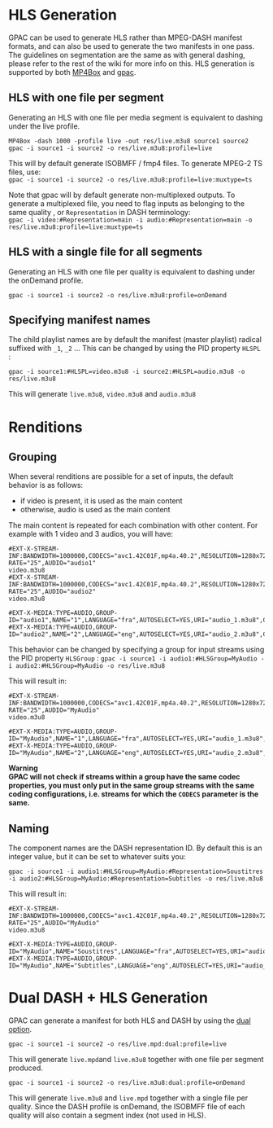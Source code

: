 # HLS Generation

GPAC can be used to generate HLS rather than MPEG-DASH manifest formats, and can also be used to generate the two manifests in one pass.
The guidelines on segmentation are the same as with general dashing, please refer to the rest of the wiki for more info on this.
HLS generation is supported by both [MP4Box](MP4Box) and [gpac](gpac_general).

## HLS with one file per segment
Generating an HLS with one file per media segment is equivalent to dashing under the live profile.

```
MP4Box -dash 1000 -profile live -out res/live.m3u8 source1 source2 
gpac -i source1 -i source2 -o res/live.m3u8:profile=live
```


This will by default generate ISOBMFF / fmp4 files.  To generate MPEG-2 TS files, use:  
```gpac -i source1 -i source2 -o res/live.m3u8:profile=live:muxtype=ts```

Note that gpac will by default generate non-multiplexed outputs. To generate a multiplexed file, you need to flag inputs as belonging to the same quality , or `Representation` in DASH terminology:  
```gpac -i video:#Representation=main -i audio:#Representation=main -o res/live.m3u8:profile=live:muxtype=ts```

## HLS with a single file for all segments
Generating an HLS with one file per quality is equivalent to dashing under the onDemand profile.

```gpac -i source1 -i source2 -o res/live.m3u8:profile=onDemand```


## Specifying manifest names
The child playlist names are by default the manifest (master playlist) radical suffixed with `_1`,  `_2`  ...
This can be changed by using the PID property `HLSPL` :

```gpac -i source1:#HLSPL=video.m3u8 -i source2:#HLSPL=audio.m3u8 -o res/live.m3u8```

This will generate `live.m3u8`, `video.m3u8` and `audio.m3u8`


# Renditions
## Grouping
When several renditions are possible for a set of inputs, the default behavior is as follows:

- if video is present, it is used as the main content
- otherwise, audio is used as the main content

The main content is repeated for each combination with other content. For example with 1 video and 3 audios, you will have:
```
#EXT-X-STREAM-INF:BANDWIDTH=1000000,CODECS="avc1.42C01F,mp4a.40.2",RESOLUTION=1280x720,FRAME-RATE="25",AUDIO="audio1"
video.m3u8
#EXT-X-STREAM-INF:BANDWIDTH=1000000,CODECS="avc1.42C01F,mp4a.40.2",RESOLUTION=1280x720,FRAME-RATE="25",AUDIO="audio2"
video.m3u8

#EXT-X-MEDIA:TYPE=AUDIO,GROUP-ID="audio1",NAME="1",LANGUAGE="fra",AUTOSELECT=YES,URI="audio_1.m3u8",CHANNELS="1"
#EXT-X-MEDIA:TYPE=AUDIO,GROUP-ID="audio2",NAME="2",LANGUAGE="eng",AUTOSELECT=YES,URI="audio_2.m3u8",CHANNELS="1"
```

This behavior can be changed by specifying a group for input streams using the PID property `HLSGroup` :
```gpac -i source1 -i audio1:#HLSGroup=MyAudio -i audio2:#HLSGroup=MyAudio -o res/live.m3u8```

This will result in:

```
#EXT-X-STREAM-INF:BANDWIDTH=1000000,CODECS="avc1.42C01F,mp4a.40.2",RESOLUTION=1280x720,FRAME-RATE="25",AUDIO="MyAudio"
video.m3u8

#EXT-X-MEDIA:TYPE=AUDIO,GROUP-ID="MyAudio",NAME="1",LANGUAGE="fra",AUTOSELECT=YES,URI="audio_1.m3u8",CHANNELS="1"
#EXT-X-MEDIA:TYPE=AUDIO,GROUP-ID="MyAudio",NAME="2",LANGUAGE="eng",AUTOSELECT=YES,URI="audio_2.m3u8",CHANNELS="1"
```

**Warning**  
**__GPAC will not check if streams within a group have the same codec properties, you must only put in the same group streams with the same coding configurations, i.e. streams for which the `CODECS` parameter is the same.__**

## Naming
The component names are the DASH representation ID. By default this is an integer value, but it can be set to whatever suits you:

```gpac -i source1 -i audio1:#HLSGroup=MyAudio:#Representation=Soustitres -i audio2:#HLSGroup=MyAudio:#Representation=Subtitles -o res/live.m3u8```

This will result in:

```
#EXT-X-STREAM-INF:BANDWIDTH=1000000,CODECS="avc1.42C01F,mp4a.40.2",RESOLUTION=1280x720,FRAME-RATE="25",AUDIO="MyAudio"
video.m3u8

#EXT-X-MEDIA:TYPE=AUDIO,GROUP-ID="MyAudio",NAME="Soustitres",LANGUAGE="fra",AUTOSELECT=YES,URI="audio_1.m3u8",CHANNELS="1"
#EXT-X-MEDIA:TYPE=AUDIO,GROUP-ID="MyAudio",NAME="Subtitles",LANGUAGE="eng",AUTOSELECT=YES,URI="audio_2.m3u8",CHANNELS="1"
```
# Dual DASH + HLS Generation

GPAC can generate a manifest for both HLS and DASH by using the [dual option](dasher#dual).


```gpac -i source1 -i source2 -o res/live.mpd:dual:profile=live```

This will generate `live.mpd`and `live.m3u8` together with one file per segment produced.

```gpac -i source1 -i source2 -o res/live.m3u8:dual:profile=onDemand```

This will generate `live.m3u8` and `live.mpd` together with a single file per quality. Since the DASH profile is onDemand, the ISOBMFF file of each quality will also contain a segment index (not used in HLS).




